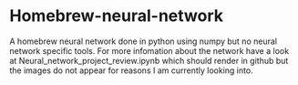 # Homebrew-neural-network
A homebrew neural network done in python using numpy but no neural network specific tools. For more infomation about the network have a look at Neural_network_project_review.ipynb which should render in github but the images do not appear for reasons I am currently looking into.
